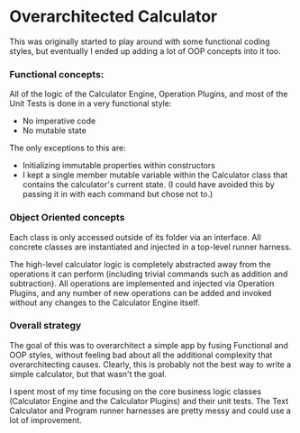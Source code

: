 # Overarchitected Calculator
This was originally started to play around with some functional coding styles, but eventually I ended up adding a lot of OOP concepts into it too.

### Functional concepts:

All of the logic of the Calculator Engine, Operation Plugins, and most of the Unit Tests is done in a very functional style:
* No imperative code
* No mutable state

The only exceptions to this are:
* Initializing immutable properties within constructors
* I kept a single member mutable variable within the Calculator class that contains the calculator's current state.  (I could have avoided this by passing it in with each command but chose not to.)

### Object Oriented concepts

Each class is only accessed outside of its folder via an interface.  All concrete classes are instantiated and injected in a top-level runner harness.

The high-level calculator logic is completely abstracted away from the operations it can perform (including trivial commands such as addition and subtraction).  All operations are implemented and injected via Operation Plugins, and any number of new operations can be added and invoked without any changes to the Calculator Engine itself.

### Overall strategy

The goal of this was to overarchitect a simple app by fusing Functional and OOP styles, without feeling bad about all the additional complexity that overarchitecting causes.  Clearly, this is probably not the best way to write a simple calculator, but that wasn't the goal.

I spent most of my time focusing on the core business logic classes (Calculator Engine and the Calculator Plugins) and their unit tests.  The Text Calculator and Program runner harnesses are pretty messy and could use a lot of improvement.
